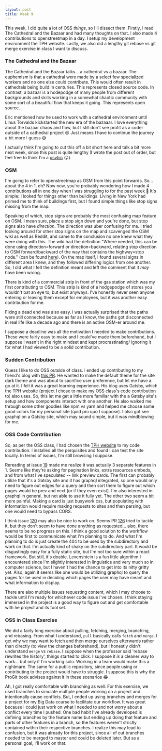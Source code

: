 ```yaml
---
layout: post
title: Week 9
---
```


This week, I did quite a lot of OSS *things*, so I'll dissect them. Firstly, I read The Cathedral and the Bazaar and had many thoughts on that. I also made 4 contributions to openstreetmap in a day. I setup my development environment the TPH website. Lastly, we also did a lengthy git rebase vs git merge exercise in class I want to discuss.

### The Cathedral and the Bazaar
The Cathedral and the Bazaar talks... a cathedral vs a bazaar. The euphemism is that a cathedral were made by a select few specialized workers and no one else could contribute. This would often result in cathedrals being build in centuries. This represents closed source code. In contrast, a bazaar is a hodepodge of many people from different backgrounds and skills working in a somewhat chaotic community with some sort of a beautiful flow that keeps it going. This represents open source.

Eric mentioned how he used to work with a cathedral environment until Linus Torvalds kickstarted the new era of the bazaaar. I love everything about the bazaar chaos and flow, but I still don't see profit as a coder outside of a cathedral project :cry: Just means I have to continue the journey a bit more I guess :sweat_smile:

I actually think I'm going to cut this off a bit short here and talk a bit more next week, since this post is quite lengthy (I wrote the post out of order, but feel free to think I'm a [](#spoiler "spoiler ->") [psyhic](https://www.youtube.com/watch?v=SBe9uvPKnKU) :stuck_out_tongue:).

### OSM
I'm going to refer to openstreetmap as OSM from this point forwards. So... about the 4 in 1, eh? Now now, you're probably wondering how I made 4 contributions all in one day when I was struggling to for the past week :eyes: It's simple: I looked for things other than buildings. Living in New York had primed me to think of buildings first, but I found simple things like stop signs missing from the map.

Speaking of which, stop signs are probably the most confusing map feature on OSM. I mean sure, place a stop sign down and you're done, but stop signs also have *direction*. The direction was uber confusing for me. I tried looking around for other stop signs on the map and scavenged the OSM wiki as well as Reddit, and came to the conclusion no one knew what they were doing with this. The wiki had the definition "Where needed, this can be done using direction=forward or direction=backward, relating stop direction to OSM forward/backward of the way that contains the highway=stop node." (can be found [here](https://wiki.openstreetmap.org/wiki/Tag:highway%3Dstop)). On the map itself, I found several signs in different area I knew, and they followed differing logics from one another. So, I did what I felt the definition meant and left the comment that it *may* have been wrong.

There is kind of a commercial strip in front of the gas station which was my first contributing to OSM. This strip is kind of a hodgepodge of stores you wouldn't bat an eye to, but exist anyways. I've honestly never seen anyone entering or leaving them except for employees, but it was another easy contribution for me.

Fixing a dead end was also easy. I was actually surprised that the paths were still connected because as far as I know, the paths got disconnected in real life like a decade ago and there is an active OSM-er around me.

I suppose a deadline was all the motivation I needed to make contributions. These were fairly easy to make and I could've made them beforehand, but I suppose I wasn't in the right mindset and kept procrastinating/ ignoring it for what I had viewed to be a solid contribution.

### Sudden Contribution
Guess I like to do OSS outside of class. I ended up contributing to my friend's blog with [this PR](https://github.com/Dreameh/wata-blog/pull/1). He wanted to make the default theme for the site dark theme and was about to sacrifice user preference, but let me have a go at it. I felt it was a great learning experience. His blog uses Gatsby, which the TPH website (project I chose to make my OSS class's code contribution to) also uses. So, this let me get a little more familiar with the a Gatsby site's setup and how components interact with one another. He also walked me through some other goodies like npm vs yarn and helped me choose some good colors for my personal site (quid pro quo I suppose). I also got see graphql on a Gatsby site, which may sound simple, but it was mindblowing for me.

### OSS Code Contribution
So, as per the OSS class, I had chosen the [TPH website](https://theprogrammershangout.com/) to my code contribution. I installed all the perquisites and found I can test the site locally. In terms of issues, I'm still browsing I suppose.

Rereading at issue [19](https://github.com/the-programmers-hangout/website/issues/18) made me realize it was actually 3 separate features in 1. Seems like they're asking for pagination links, extra resources embeds, and from what I've speculated -- link preview cards. The first can probably  utilize that it's a Gatsby site and it has graphql integrated, so one would only need to figure out edges for a query and then sort them to figure out which pages would be prev and next (or if they even exist). I'm also interested in graphql in general, but not able to use it fully yet. The other two seem a bit more painful. Making a card is just busywork css, but populating with information would require making requests to sites and then parsing, but one would need to bypass CORS.

I think issue [120](https://github.com/the-programmers-hangout/website/issues/120) may also be nice to work on. Seems PR [126](https://github.com/the-programmers-hangout/website/pull/126) tried to tackle it, but they don't seem to have done anything as requested... also, there seems to be no progress on this. I think a good solution to the workflow would be first to communicate what I'm planning to do. And what I'm planning to do is just create the 404 to be used by the subdirectory and work on that. I'm actually kind of shaky on the subdirectory part. It would be disgustingly easy for a fully static site, but I'm not too sure within a react framework. But still, it's doable. Levenshtein is a fun little algorithm I encountered since I'm slightly interested in linguistics and very much so in computer science, but I haven't had the chance to get into its nitty gritty yet. Also, again it seems like one would be utilizing graphql to query the pages for be used in deciding which pages the user may have meant and what information to display.

There are also multiple issues requesting content, which I may choose to tackle until I'm ready for whichever code issue I've chosen. I think staying immersed in the project is a good way to figure out and get comfortable with he project and its tool set.

### OSS in Class Exercise
We did a fairly long exercise about pulling, fetching, merging, branching, and rebasing. From what I understand, `pull` basically calls `fetch` and `merge`. I get why we may want to fetch and then merge ourselves afterwards rather than directly (to view the changes beforehand), but I honestly didn't understand `merge` vs `rebase`. I suppose when the professor said 'rebase rewrites the history', things started to click. I suppose it *is* a cleaner way to work... but only if I'm working solo. Working in a team would make this a nightmare. The same for a public repository, since people using or contributing to the project would have to struggle. I suppose this is why the ProGit book advises against it in these scenarios :joy:

Ah, I got really comfortable with branching as well. For this exercise, we used branches to simulate multiple people working on a project and intentionally cause conflicts. But, I ended up using branches and merges for a project for my Big Data course to facilitate our workflow. It was great because I could just work on what I needed to and not worry about a conflict every time I pushed. One bad habit I've already developed is defining branches by the feature name but ending up doing that feature and parts of other features in a branch, so the features  weren't strictly contained within their respective branches. I realize this may lead to confusion, but it was already for this project, since all of out branches needed to be merged to master and could be deleted later. But as a personal goal, I'll work on that.
